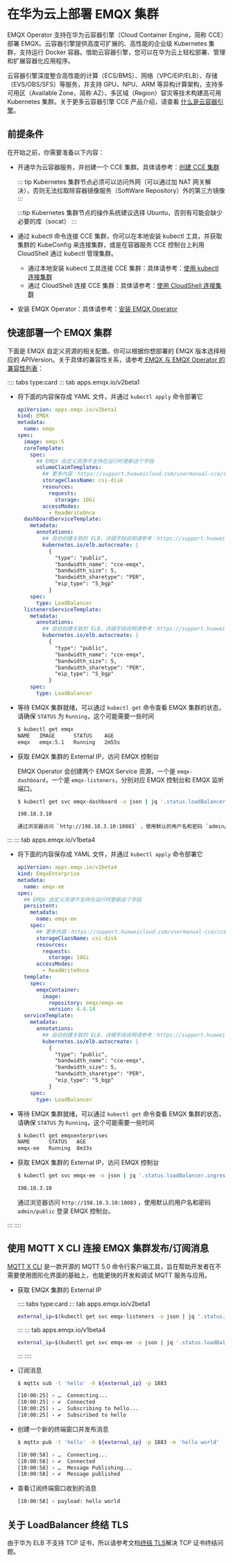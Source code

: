 # 在华为云上部署 EMQX 集群

EMQX Operator 支持在华为云容器引擎（Cloud Container Engine，简称 CCE）部署 EMQX。云容器引擎提供高度可扩展的、高性能的企业级 Kubernetes 集群，支持运行 Docker 容器。借助云容器引擎，您可以在华为云上轻松部署、管理和扩展容器化应用程序。

云容器引擎深度整合高性能的计算（ECS/BMS）、网络（VPC/EIP/ELB）、存储（EVS/OBS/SFS）等服务，并支持 GPU、NPU、ARM 等异构计算架构，支持多可用区（Available Zone，简称 AZ）、多区域（Region）容灾等技术构建高可用 Kubernetes 集群。关于更多云容器引擎 CCE 产品介绍，请查看 [什么是云容器引擎](https://support.huaweicloud.com/productdesc-cce/cce_productdesc_0001.html?utm_source=cce_Growth_map&utm_medium=display&utm_campaign=help_center&utm_content=Growth_map)。

## 前提条件

在开始之前，你需要准备以下内容：

- 开通华为云容器服务，并创建一个 CCE 集群。具体请参考：[创建 CCE 集群](https://support.huaweicloud.com/usermanual-cce/cce_01_0028.html)

    ::: tip
    Kubernetes 集群节点必须可以访问外网（可以通过加 NAT 网关解决），否则无法拉取除容器镜像服务（SoftWare Repository）外的第三方镜像
    :::

    :::tip
    Kubernetes 集群节点的操作系统建议选择 Ubuntu，否则有可能会缺少必要的库（socat）
    :::

- 通过 kubectl 命令连接 CCE 集群，你可以在本地安装 kubectl 工具，并获取集群的 KubeConfig 来连接集群，或是在容器服务 CCE 控制台上利用 CloudShell 通过 kubectl 管理集群。

  - 通过本地安装 kubectl 工具连接 CCE 集群：具体请参考：[使用 kubectl 连接集群](https://support.huaweicloud.com/usermanual-cce/cce_10_0107.html#section3)
  - 通过 CloudShell 连接 CCE 集群：具体请参考：[使用 CloudShell 连接集群](https://support.huaweicloud.com/usermanual-cce/cce_10_0107.html#section2)

- 安装 EMQX Operator：具体请参考：[安装 EMQX Operator](../getting-started/getting-started.md)

## 快速部署一个 EMQX 集群

下面是 EMQX 自定义资源的相关配置。你可以根据你想部署的 EMQX 版本选择相应的 APIVersion。关于具体的兼容性关系，请参考[ EMQX 与 EMQX Operator 的兼容性列表](../index.md)：

:::: tabs type:card
::: tab apps.emqx.io/v2beta1

+ 将下面的内容保存成 YAML 文件，并通过 `kubectl apply` 命令部署它

  ```yaml
  apiVersion: apps.emqx.io/v2beta1
  kind: EMQX
  metadata:
    name: emqx
  spec:
    image: emqx:5
    coreTemplate:
      spec:
        ## EMQX 自定义资源不支持在运行时更新这个字段
        volumeClaimTemplates:
          ## 更多内容：https://support.huaweicloud.com/usermanual-cce/cce_10_0380.html#section1
          storageClassName: csi-disk
          resources:
            requests:
              storage: 10Gi
          accessModes:
            - ReadWriteOnce
    dashboardServiceTemplate:
      metadata:
        annotations:
          ## 自动创建关联的 ELB，详细字段说明请参考：https://support.huaweicloud.com/usermanual-cce/cce_10_0014.html#cce_10_0014__table939522754617
          kubernetes.io/elb.autocreate: |
            {
              "type": "public",
              "bandwidth_name": "cce-emqx",
              "bandwidth_size": 5,
              "bandwidth_sharetype": "PER",
              "eip_type": "5_bgp"
            }
      spec:
        type: LoadBalancer
    listenersServiceTemplate:
      metadata:
        annotations:
          ## 自动创建关联的 ELB，详细字段说明请参考：https://support.huaweicloud.com/usermanual-cce/cce_10_0014.html#cce_10_0014__table939522754617
          kubernetes.io/elb.autocreate: |
            {
              "type": "public",
              "bandwidth_name": "cce-emqx",
              "bandwidth_size": 5,
              "bandwidth_sharetype": "PER",
              "eip_type": "5_bgp"
            }
      spec:
        type: LoadBalancer
  ```

+ 等待 EMQX 集群就绪，可以通过 `kubectl get` 命令查看 EMQX 集群的状态，请确保 `STATUS` 为 `Running`，这个可能需要一些时间

  ```bash
  $ kubectl get emqx
  NAME   IMAGE      STATUS    AGE
  emqx   emqx:5.1   Running   2m55s
  ```

+ 获取 EMQX 集群的 External IP，访问 EMQX 控制台

  EMQX Operator 会创建两个 EMQX Service 资源，一个是 `emqx-dashboard`，一个是 `emqx-listeners`，分别对应 EMQX 控制台和 EMQX 监听端口。

  ```bash
  $ kubectl get svc emqx-dashboard -o json | jq '.status.loadBalancer.ingress[0].ip'

  198.18.3.10

  通过浏览器访问 `http://198.18.3.10:18083` ，使用默认的用户名和密码 `admin/public` 登录 EMQX 控制台。

  ```
:::
::: tab apps.emqx.io/v1beta4

+ 将下面的内容保存成 YAML 文件，并通过 `kubectl apply` 命令部署它

  ```yaml
  apiVersion: apps.emqx.io/v1beta4
  kind: EmqxEnterprise
  metadata:
    name: emqx-ee
  spec:
    ## EMQX 自定义资源不支持在运行时更新这个字段
    persistent:
      metadata:
        name: emqx-ee
      spec:
        ## 更多内容：https://support.huaweicloud.com/usermanual-cce/cce_10_0380.html#section1
        storageClassName: csi-disk
        resources:
          requests:
            storage: 10Gi
        accessModes:
          - ReadWriteOnce
    template:
      spec:
        emqxContainer:
          image:
            repository: emqx/emqx-ee
            version: 4.4.14
    serviceTemplate:
      metadata:
        annotations:
          ## 自动创建关联的 ELB，详细字段说明请参考：https://support.huaweicloud.com/usermanual-cce/cce_10_0014.html#cce_10_0014__table939522754617
          kubernetes.io/elb.autocreate: |
            {
              "type": "public",
              "bandwidth_name": "cce-emqx",
              "bandwidth_size": 5,
              "bandwidth_sharetype": "PER",
              "eip_type": "5_bgp"
            }
      spec:
        type: LoadBalancer
  ```

+ 等待 EMQX 集群就绪，可以通过 `kubectl get` 命令查看 EMQX 集群的状态，请确保 `STATUS` 为 `Running`，这个可能需要一些时间

  ```bash
  $ kubectl get emqxenterprises
  NAME      STATUS   AGE
  emqx-ee   Running  8m33s
  ```

+ 获取 EMQX 集群的 External IP，访问 EMQX 控制台

  ```bash
  $ kubectl get svc emqx-ee -o json | jq '.status.loadBalancer.ingress[0].ip'

  198.18.3.10
  ```

  通过浏览器访问 `http://198.18.3.10:18083` ，使用默认的用户名和密码 `admin/public` 登录 EMQX 控制台。

:::
::::

## 使用 MQTT X CLI 连接 EMQX 集群发布/订阅消息

[MQTT X CLI](https://mqttx.app/zh/cli) 是一款开源的 MQTT 5.0 命令行客户端工具，旨在帮助开发者在不需要使用图形化界面的基础上，也能更快的开发和调试 MQTT 服务与应用。

+ 获取 EMQX 集群的 External IP

  :::: tabs type:card
  ::: tab apps.emqx.io/v2beta1

  ```bash
  external_ip=$(kubectl get svc emqx-listeners -o json | jq '.status.loadBalancer.ingress[0].ip')
  ```
  :::
  ::: tab apps.emqx.io/v1beta4

  ```bash
  external_ip=$(kubectl get svc emqx-ee -o json | jq '.status.loadBalancer.ingress[0].ip')
  ```
  :::
  ::::

+ 订阅消息

  ```bash
  $ mqttx sub -t 'hello' -h ${external_ip} -p 1883

  [10:00:25] › …  Connecting...
  [10:00:25] › ✔  Connected
  [10:00:25] › …  Subscribing to hello...
  [10:00:25] › ✔  Subscribed to hello
  ```

+ 创建一个新的终端窗口并发布消息

  ```bash
  $ mqttx pub -t 'hello' -h ${external_ip} -p 1883 -m 'hello world'

  [10:00:58] › …  Connecting...
  [10:00:58] › ✔  Connected
  [10:00:58] › …  Message Publishing...
  [10:00:58] › ✔  Message published
  ```

+ 查看订阅终端窗口收到的消息

  ```bash
  [10:00:58] › payload: hello world
  ```

## 关于 LoadBalancer 终结 TLS

由于华为 ELB 不支持 TCP 证书，所以请参考文档[终结 TLS](https://github.com/emqx/emqx-operator/discussions/312)解决 TCP 证书终结问题。
